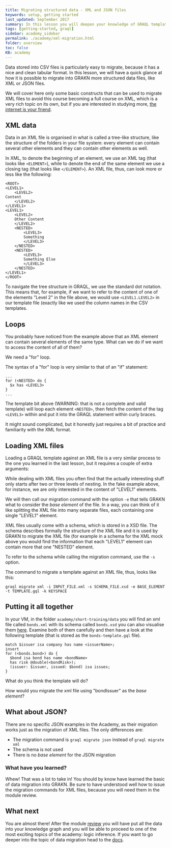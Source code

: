 ```yaml
---
title: Migrating structured data - XML and JSON files
keywords: setup, getting started
last_updated: September 2017
summary: In this lesson you will deepen your knowledge of GRAQL templating and learn about loading non-tabular data files, like XML and JSON files.
tags: [getting-started, graql]
sidebar: academy_sidebar
permalink: ./academy/xml-migration.html
folder: overview
toc: false
KB: academy
---
```


Data stored into CSV files is particularly easy to migrate, because it has a nice and clean tabular format. In this lesson, we will have a quick glance at how it is possible to migrate into GRAKN more structured data files, like XML or JSON files.

We will cover here only some basic constructs that can be used to migrate XML files to avoid this course becoming a full course on XML, which is a very rich topic on its own, but if you are interested in studying more, [the internet is your friend](https://www.w3schools.com/xml/xml_whatis.asp).

## XML data
Data in an XML file is organised in what is called a tree-like structure, like the structure of the folders in your file system: every element can contain several other elements and they can contain other elements as well.

In XML, to denote the beginning of an element, we use an XML tag (that looks like `<ELEMENT>`), while to denote the end of the same element we use a closing tag (that looks like `</ELEMENT>`). An XML file, thus, can look more or less like the following:

```
<ROOT>
<LEVEL1>
    <LEVEL2>
Content
    </LEVEL2>
</LEVEL1>
<LEVEL1>
    <LEVEL2>
    Other Content
    </LEVEL2>
    <NESTED>
        <LEVEL3>
        Something
        </LEVEL3>
    </NESTED>
    <NESTED>
        <LEVEL3>
        Something Else
        </LEVEL3>
    </NESTED>
</LEVEL1>
</ROOT>
```

To navigate the tree structure in GRAQL, we use the standard dot notation. This means that, for example, if we want to refer to the content of one of the elements "Level 2" in the file above, we would use `<LEVEL1.LEVEL2>` in our template file (exactly like we used the column names in the CSV templates.

## Loops
You probably have noticed from the example above that an XML element can contain several elements of the same type. What can we do if we want to access the content of all of them?

We need a "for" loop.

The syntax of a "for" loop is very similar to that of an "if" statement:

```graql-skip-test
...
for (<NESTED> do {
  $x has <LEVEL3>
}
...
```

The template bit above (WARNING: that is not a complete and valid template) will loop each element `<NESTED>`, then fetch the content of the tag `<LEVEL3>` within and put it into the GRAQL statement within curly braces.

It might sound complicated, but it honestly just requires a bit of practice and familiarity with the XML format.

## Loading XML files
Loading a GRAQL template against an XML file is a very similar process to the one you learned in the last lesson, but it requires a couple of extra arguments:

While dealing with XML files you often find that the actually interesting stuff only starts after two or three levels of nesting. In the fake example above, for instance, we are only interested in the content of "LEVEL1" elements.

We will then call our migration command with the option `-e` that tells GRAKN what to consider the *base element* of the file. In a way, you can think of it like splitting the XML file into many separate files, each containing one single "LEVEL1" element.

XML files usually come with a schema, which is stored in a XSD file. The schema describes formally the structure of the XML file and it is used by GRAKN to migrate the XML file (for example in a schema for the XML mock above you would find the information that each "LEVEL1" element can contain more that one "NESTED" element.

To refer to the schema while calling the migration command, use the `-s` option.

The command to migrate a template against an XML file, thus, looks like this:

```
graql migrate xml -i INPUT_FILE.xml -s SCHEMA_FILE.xsd -e BASE_ELEMENT -t TEMPLATE.gql -k KEYSPACE
```

## Putting it all together
In your VM, in the folder `academy/short-training/data` you will find an xml file called `bonds.xml` with its schema called `bonds.xsd` you can also visualise them [here](https://github.com/graknlabs/academy/tree/master/short-training/data). Examine both of them carefully and then have a look at the following template (that is stored as the `bonds-template.gql` file).

```graql-template
match $issuer isa company has name <issuerName>;
insert
for (<bonds.bond>) do {
  $bond isa bond has name <bondName>
  has risk @double(<bondRisk>);
  (issuer: $issuer, issued: $bond) isa issues;
}
```

What do you think the template will do?

How would you migrate the xml file using "bondIssuer" as the _base element_?


## What about JSON?

There are no specific JSON examples in the Academy, as their migration works just as the migration of XML files. The only differences are:

  * The migration command is `graql migrate json` instead of `graql migrate xml`
  * The schema is not used
  * There is no _base element_ for the JSON migration

### What have you learned?
Whew! That was a lot to take in! You should by know have learned the basic of data migration into GRAKN. Be sure to have understood well how to issue the migration commands for XML files, because you will need them in the module review.

## What next
You are almost there! After the module [review](./migration-review.html) you will have put all the data into your knowledge graph and you will be able to proceed to one of the most exciting topics of the academy: logic inference.
If you want to go deeper into the topic of data migration head to the [docs](../index.html).
